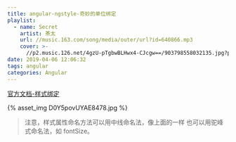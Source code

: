 ```yaml
---
title: angular-ngstyle-奇妙的单位绑定
playlist:
  - name: Secret
    artist: 茶太
    url: //music.163.com/song/media/outer/url?id=640866.mp3
    cover: >-
      //p2.music.126.net/4gzU-pTgbwBLHwx4-CJcgw==/903798558032135.jpg?param=90y90
date: 2019-04-06 12:06:32
tags: angular
categories: Angular
---
```


[官方文档-样式绑定](https://www.angular.cn/guide/template-syntax#style-binding)

<!-- more -->

{% asset_img D0Y5povUYAE8478.jpg %}

> 注意，样式属性命名方法可以用中线命名法，像上面的一样 也可以用驼峰式命名法，如 fontSize。